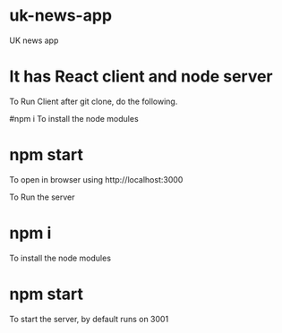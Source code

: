 # uk-news-app
UK news app

# It has React client and node server

To Run Client after git clone, do the following.

#npm i
To install the node modules 

# npm start
To open in browser using http://localhost:3000

To Run the server

# npm i
To install the node modules 

# npm start
To start the server, by default runs on 3001


